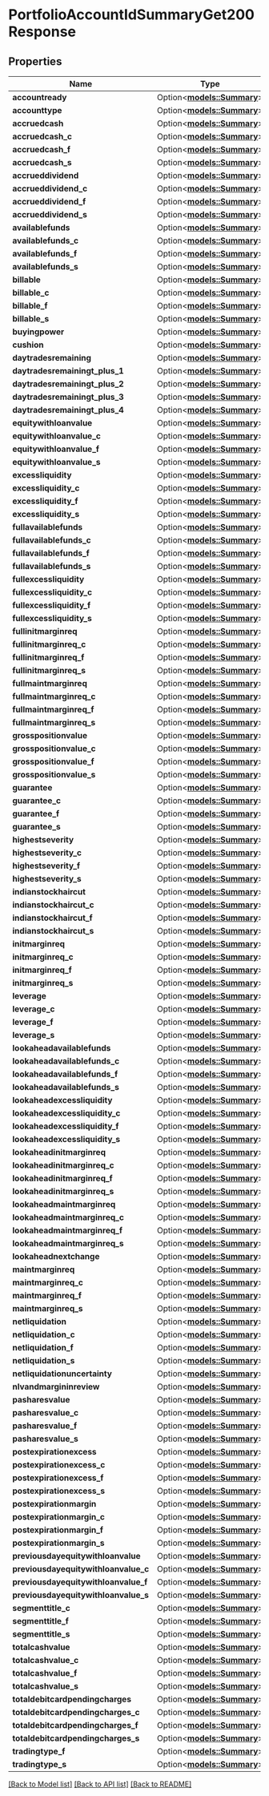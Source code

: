 # PortfolioAccountIdSummaryGet200Response

## Properties

Name | Type | Description | Notes
------------ | ------------- | ------------- | -------------
**accountready** | Option<[**models::Summary**](summary.md)> |  | [optional]
**accounttype** | Option<[**models::Summary**](summary.md)> |  | [optional]
**accruedcash** | Option<[**models::Summary**](summary.md)> |  | [optional]
**accruedcash_c** | Option<[**models::Summary**](summary.md)> |  | [optional]
**accruedcash_f** | Option<[**models::Summary**](summary.md)> |  | [optional]
**accruedcash_s** | Option<[**models::Summary**](summary.md)> |  | [optional]
**accrueddividend** | Option<[**models::Summary**](summary.md)> |  | [optional]
**accrueddividend_c** | Option<[**models::Summary**](summary.md)> |  | [optional]
**accrueddividend_f** | Option<[**models::Summary**](summary.md)> |  | [optional]
**accrueddividend_s** | Option<[**models::Summary**](summary.md)> |  | [optional]
**availablefunds** | Option<[**models::Summary**](summary.md)> |  | [optional]
**availablefunds_c** | Option<[**models::Summary**](summary.md)> |  | [optional]
**availablefunds_f** | Option<[**models::Summary**](summary.md)> |  | [optional]
**availablefunds_s** | Option<[**models::Summary**](summary.md)> |  | [optional]
**billable** | Option<[**models::Summary**](summary.md)> |  | [optional]
**billable_c** | Option<[**models::Summary**](summary.md)> |  | [optional]
**billable_f** | Option<[**models::Summary**](summary.md)> |  | [optional]
**billable_s** | Option<[**models::Summary**](summary.md)> |  | [optional]
**buyingpower** | Option<[**models::Summary**](summary.md)> |  | [optional]
**cushion** | Option<[**models::Summary**](summary.md)> |  | [optional]
**daytradesremaining** | Option<[**models::Summary**](summary.md)> |  | [optional]
**daytradesremainingt_plus_1** | Option<[**models::Summary**](summary.md)> |  | [optional]
**daytradesremainingt_plus_2** | Option<[**models::Summary**](summary.md)> |  | [optional]
**daytradesremainingt_plus_3** | Option<[**models::Summary**](summary.md)> |  | [optional]
**daytradesremainingt_plus_4** | Option<[**models::Summary**](summary.md)> |  | [optional]
**equitywithloanvalue** | Option<[**models::Summary**](summary.md)> |  | [optional]
**equitywithloanvalue_c** | Option<[**models::Summary**](summary.md)> |  | [optional]
**equitywithloanvalue_f** | Option<[**models::Summary**](summary.md)> |  | [optional]
**equitywithloanvalue_s** | Option<[**models::Summary**](summary.md)> |  | [optional]
**excessliquidity** | Option<[**models::Summary**](summary.md)> |  | [optional]
**excessliquidity_c** | Option<[**models::Summary**](summary.md)> |  | [optional]
**excessliquidity_f** | Option<[**models::Summary**](summary.md)> |  | [optional]
**excessliquidity_s** | Option<[**models::Summary**](summary.md)> |  | [optional]
**fullavailablefunds** | Option<[**models::Summary**](summary.md)> |  | [optional]
**fullavailablefunds_c** | Option<[**models::Summary**](summary.md)> |  | [optional]
**fullavailablefunds_f** | Option<[**models::Summary**](summary.md)> |  | [optional]
**fullavailablefunds_s** | Option<[**models::Summary**](summary.md)> |  | [optional]
**fullexcessliquidity** | Option<[**models::Summary**](summary.md)> |  | [optional]
**fullexcessliquidity_c** | Option<[**models::Summary**](summary.md)> |  | [optional]
**fullexcessliquidity_f** | Option<[**models::Summary**](summary.md)> |  | [optional]
**fullexcessliquidity_s** | Option<[**models::Summary**](summary.md)> |  | [optional]
**fullinitmarginreq** | Option<[**models::Summary**](summary.md)> |  | [optional]
**fullinitmarginreq_c** | Option<[**models::Summary**](summary.md)> |  | [optional]
**fullinitmarginreq_f** | Option<[**models::Summary**](summary.md)> |  | [optional]
**fullinitmarginreq_s** | Option<[**models::Summary**](summary.md)> |  | [optional]
**fullmaintmarginreq** | Option<[**models::Summary**](summary.md)> |  | [optional]
**fullmaintmarginreq_c** | Option<[**models::Summary**](summary.md)> |  | [optional]
**fullmaintmarginreq_f** | Option<[**models::Summary**](summary.md)> |  | [optional]
**fullmaintmarginreq_s** | Option<[**models::Summary**](summary.md)> |  | [optional]
**grosspositionvalue** | Option<[**models::Summary**](summary.md)> |  | [optional]
**grosspositionvalue_c** | Option<[**models::Summary**](summary.md)> |  | [optional]
**grosspositionvalue_f** | Option<[**models::Summary**](summary.md)> |  | [optional]
**grosspositionvalue_s** | Option<[**models::Summary**](summary.md)> |  | [optional]
**guarantee** | Option<[**models::Summary**](summary.md)> |  | [optional]
**guarantee_c** | Option<[**models::Summary**](summary.md)> |  | [optional]
**guarantee_f** | Option<[**models::Summary**](summary.md)> |  | [optional]
**guarantee_s** | Option<[**models::Summary**](summary.md)> |  | [optional]
**highestseverity** | Option<[**models::Summary**](summary.md)> |  | [optional]
**highestseverity_c** | Option<[**models::Summary**](summary.md)> |  | [optional]
**highestseverity_f** | Option<[**models::Summary**](summary.md)> |  | [optional]
**highestseverity_s** | Option<[**models::Summary**](summary.md)> |  | [optional]
**indianstockhaircut** | Option<[**models::Summary**](summary.md)> |  | [optional]
**indianstockhaircut_c** | Option<[**models::Summary**](summary.md)> |  | [optional]
**indianstockhaircut_f** | Option<[**models::Summary**](summary.md)> |  | [optional]
**indianstockhaircut_s** | Option<[**models::Summary**](summary.md)> |  | [optional]
**initmarginreq** | Option<[**models::Summary**](summary.md)> |  | [optional]
**initmarginreq_c** | Option<[**models::Summary**](summary.md)> |  | [optional]
**initmarginreq_f** | Option<[**models::Summary**](summary.md)> |  | [optional]
**initmarginreq_s** | Option<[**models::Summary**](summary.md)> |  | [optional]
**leverage** | Option<[**models::Summary**](summary.md)> |  | [optional]
**leverage_c** | Option<[**models::Summary**](summary.md)> |  | [optional]
**leverage_f** | Option<[**models::Summary**](summary.md)> |  | [optional]
**leverage_s** | Option<[**models::Summary**](summary.md)> |  | [optional]
**lookaheadavailablefunds** | Option<[**models::Summary**](summary.md)> |  | [optional]
**lookaheadavailablefunds_c** | Option<[**models::Summary**](summary.md)> |  | [optional]
**lookaheadavailablefunds_f** | Option<[**models::Summary**](summary.md)> |  | [optional]
**lookaheadavailablefunds_s** | Option<[**models::Summary**](summary.md)> |  | [optional]
**lookaheadexcessliquidity** | Option<[**models::Summary**](summary.md)> |  | [optional]
**lookaheadexcessliquidity_c** | Option<[**models::Summary**](summary.md)> |  | [optional]
**lookaheadexcessliquidity_f** | Option<[**models::Summary**](summary.md)> |  | [optional]
**lookaheadexcessliquidity_s** | Option<[**models::Summary**](summary.md)> |  | [optional]
**lookaheadinitmarginreq** | Option<[**models::Summary**](summary.md)> |  | [optional]
**lookaheadinitmarginreq_c** | Option<[**models::Summary**](summary.md)> |  | [optional]
**lookaheadinitmarginreq_f** | Option<[**models::Summary**](summary.md)> |  | [optional]
**lookaheadinitmarginreq_s** | Option<[**models::Summary**](summary.md)> |  | [optional]
**lookaheadmaintmarginreq** | Option<[**models::Summary**](summary.md)> |  | [optional]
**lookaheadmaintmarginreq_c** | Option<[**models::Summary**](summary.md)> |  | [optional]
**lookaheadmaintmarginreq_f** | Option<[**models::Summary**](summary.md)> |  | [optional]
**lookaheadmaintmarginreq_s** | Option<[**models::Summary**](summary.md)> |  | [optional]
**lookaheadnextchange** | Option<[**models::Summary**](summary.md)> |  | [optional]
**maintmarginreq** | Option<[**models::Summary**](summary.md)> |  | [optional]
**maintmarginreq_c** | Option<[**models::Summary**](summary.md)> |  | [optional]
**maintmarginreq_f** | Option<[**models::Summary**](summary.md)> |  | [optional]
**maintmarginreq_s** | Option<[**models::Summary**](summary.md)> |  | [optional]
**netliquidation** | Option<[**models::Summary**](summary.md)> |  | [optional]
**netliquidation_c** | Option<[**models::Summary**](summary.md)> |  | [optional]
**netliquidation_f** | Option<[**models::Summary**](summary.md)> |  | [optional]
**netliquidation_s** | Option<[**models::Summary**](summary.md)> |  | [optional]
**netliquidationuncertainty** | Option<[**models::Summary**](summary.md)> |  | [optional]
**nlvandmargininreview** | Option<[**models::Summary**](summary.md)> |  | [optional]
**pasharesvalue** | Option<[**models::Summary**](summary.md)> |  | [optional]
**pasharesvalue_c** | Option<[**models::Summary**](summary.md)> |  | [optional]
**pasharesvalue_f** | Option<[**models::Summary**](summary.md)> |  | [optional]
**pasharesvalue_s** | Option<[**models::Summary**](summary.md)> |  | [optional]
**postexpirationexcess** | Option<[**models::Summary**](summary.md)> |  | [optional]
**postexpirationexcess_c** | Option<[**models::Summary**](summary.md)> |  | [optional]
**postexpirationexcess_f** | Option<[**models::Summary**](summary.md)> |  | [optional]
**postexpirationexcess_s** | Option<[**models::Summary**](summary.md)> |  | [optional]
**postexpirationmargin** | Option<[**models::Summary**](summary.md)> |  | [optional]
**postexpirationmargin_c** | Option<[**models::Summary**](summary.md)> |  | [optional]
**postexpirationmargin_f** | Option<[**models::Summary**](summary.md)> |  | [optional]
**postexpirationmargin_s** | Option<[**models::Summary**](summary.md)> |  | [optional]
**previousdayequitywithloanvalue** | Option<[**models::Summary**](summary.md)> |  | [optional]
**previousdayequitywithloanvalue_c** | Option<[**models::Summary**](summary.md)> |  | [optional]
**previousdayequitywithloanvalue_f** | Option<[**models::Summary**](summary.md)> |  | [optional]
**previousdayequitywithloanvalue_s** | Option<[**models::Summary**](summary.md)> |  | [optional]
**segmenttitle_c** | Option<[**models::Summary**](summary.md)> |  | [optional]
**segmenttitle_f** | Option<[**models::Summary**](summary.md)> |  | [optional]
**segmenttitle_s** | Option<[**models::Summary**](summary.md)> |  | [optional]
**totalcashvalue** | Option<[**models::Summary**](summary.md)> |  | [optional]
**totalcashvalue_c** | Option<[**models::Summary**](summary.md)> |  | [optional]
**totalcashvalue_f** | Option<[**models::Summary**](summary.md)> |  | [optional]
**totalcashvalue_s** | Option<[**models::Summary**](summary.md)> |  | [optional]
**totaldebitcardpendingcharges** | Option<[**models::Summary**](summary.md)> |  | [optional]
**totaldebitcardpendingcharges_c** | Option<[**models::Summary**](summary.md)> |  | [optional]
**totaldebitcardpendingcharges_f** | Option<[**models::Summary**](summary.md)> |  | [optional]
**totaldebitcardpendingcharges_s** | Option<[**models::Summary**](summary.md)> |  | [optional]
**tradingtype_f** | Option<[**models::Summary**](summary.md)> |  | [optional]
**tradingtype_s** | Option<[**models::Summary**](summary.md)> |  | [optional]

[[Back to Model list]](../README.md#documentation-for-models) [[Back to API list]](../README.md#documentation-for-api-endpoints) [[Back to README]](../README.md)


